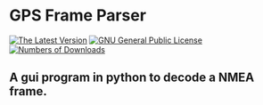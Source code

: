 # GPS Frame Parser
[![The Latest Version](https://img.shields.io/github/v/release/Useless-Projects/GPS-Frame-Parser?display_name=tag&label=Version%3A&logo=python&logoColor=%23fece3e&style=plastic)](https://github.com/Useless-Projects/GPS-Frame-Parser/releases/latest)
[![GNU General Public License](https://img.shields.io/github/license/Useless-Projects/GPS-Frame-Parser?label=License%3A&logo=GNU&style=plastic)](https://github.com/Useless-Projects/GPS-Frame-Parser/blob/609b5935fc5d002a95c57f1b2fdee8be987413f7/LICENSE)
[![Numbers of Downloads](https://img.shields.io/github/downloads/Useless-Projects/GPS-Frame-PArser/total?label=Downloads%3A&style=plastic)](https://github.com/Useless-Projects/GPS-Frame-Parser/releases/latest)
##  A gui program in python to decode a NMEA frame.
